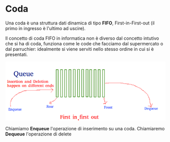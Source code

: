 # Coda

Una coda è una struttura dati dinamica di tipo <b>FIFO</b>, First-in-First-out
(il primo in ingresso è l'ultimo ad uscire).

Il concetto di coda FIFO in informatica non è diverso dal concetto intutivo che si ha di coda,
funziona come le code che facciamo dal supermercato o dal parruchier: idealmente
si viene serviti nello stesso ordine in cui si è presentati.

![Queue](../../resources/imgs/Queue.png)

Chiamiamo <b>Enqueue</b> l'operazione di inserimento su una coda. Chiamiaremo 
<b>Dequeue</b> l'operazione di delete 